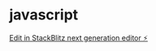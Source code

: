 # javascript

[Edit in StackBlitz next generation editor ⚡️](https://stackblitz.com/~/github.com/SapphireShy/javascript)